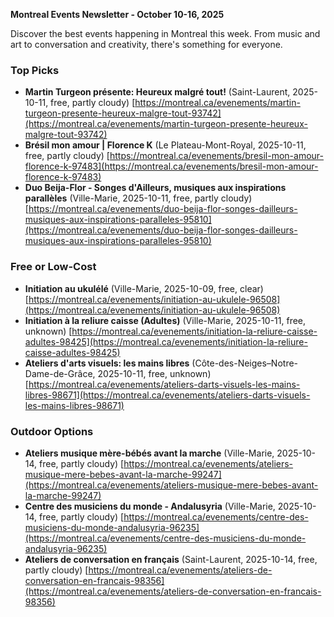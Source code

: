 **Montreal Events Newsletter - October 10-16, 2025**

Discover the best events happening in Montreal this week. From music and art to conversation and creativity, there's something for everyone.

### Top Picks

* **Martin Turgeon présente: Heureux malgré tout!** (Saint-Laurent, 2025-10-11, free, partly cloudy) [https://montreal.ca/evenements/martin-turgeon-presente-heureux-malgre-tout-93742](https://montreal.ca/evenements/martin-turgeon-presente-heureux-malgre-tout-93742)
* **Brésil mon amour | Florence K** (Le Plateau-Mont-Royal, 2025-10-11, free, partly cloudy) [https://montreal.ca/evenements/bresil-mon-amour-florence-k-97483](https://montreal.ca/evenements/bresil-mon-amour-florence-k-97483)
* **Duo Beija-Flor - Songes d'Ailleurs, musiques aux inspirations parallèles** (Ville-Marie, 2025-10-11, free, partly cloudy) [https://montreal.ca/evenements/duo-beija-flor-songes-dailleurs-musiques-aux-inspirations-paralleles-95810](https://montreal.ca/evenements/duo-beija-flor-songes-dailleurs-musiques-aux-inspirations-paralleles-95810)

### Free or Low-Cost

* **Initiation au ukulélé** (Ville-Marie, 2025-10-09, free, clear) [https://montreal.ca/evenements/initiation-au-ukulele-96508](https://montreal.ca/evenements/initiation-au-ukulele-96508)
* **Initiation à la reliure caisse (Adultes)** (Ville-Marie, 2025-10-11, free, unknown) [https://montreal.ca/evenements/initiation-la-reliure-caisse-adultes-98425](https://montreal.ca/evenements/initiation-la-reliure-caisse-adultes-98425)
* **Ateliers d'arts visuels: les mains libres** (Côte-des-Neiges–Notre-Dame-de-Grâce, 2025-10-11, free, unknown) [https://montreal.ca/evenements/ateliers-darts-visuels-les-mains-libres-98671](https://montreal.ca/evenements/ateliers-darts-visuels-les-mains-libres-98671)

### Outdoor Options

* **Ateliers musique mère-bébés avant la marche** (Ville-Marie, 2025-10-14, free, partly cloudy) [https://montreal.ca/evenements/ateliers-musique-mere-bebes-avant-la-marche-99247](https://montreal.ca/evenements/ateliers-musique-mere-bebes-avant-la-marche-99247)
* **Centre des musiciens du monde - Andalusyria** (Ville-Marie, 2025-10-14, free, partly cloudy) [https://montreal.ca/evenements/centre-des-musiciens-du-monde-andalusyria-96235](https://montreal.ca/evenements/centre-des-musiciens-du-monde-andalusyria-96235)
* **Ateliers de conversation en français** (Saint-Laurent, 2025-10-14, free, partly cloudy) [https://montreal.ca/evenements/ateliers-de-conversation-en-francais-98356](https://montreal.ca/evenements/ateliers-de-conversation-en-francais-98356)